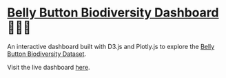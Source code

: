 # [Belly Button Biodiversity Dashboard](https://scottgall.github.io/belly-button-biodiversity-dashboard/) 🦠🧫🔬
An interactive dashboard built with D3.js and Plotly.js to explore the [Belly Button Biodiversity Dataset](http://robdunnlab.com/projects/belly-button-biodiversity/).

Visit the live dashboard [here](https://scottgall.github.io/belly-button-biodiversity-dashboard/).